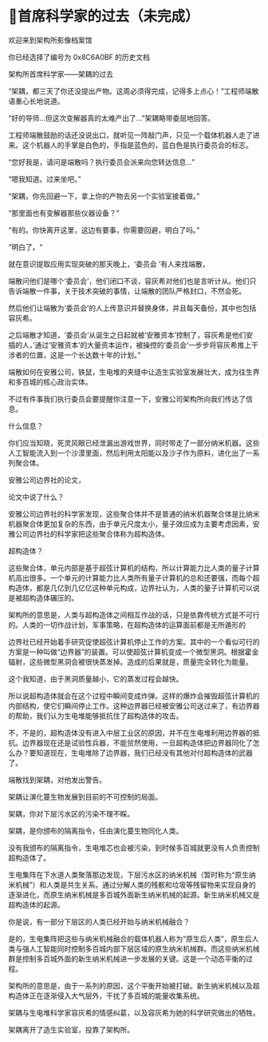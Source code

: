 # 🌟首席科学家的过去（未完成）

欢迎来到架构所影像档案馆

你已经选择了编号为 0x8C6A0BF 的历史文档

架构所首席科学家——架耦的过去

“架耦，都三天了你还没提出产物。这周必须得完成，记得多上点心！”工程师端散语重心长地说道。

“好的导师...但这次变解器真的太难产出了...”架耦略带委屈地回答。

工程师端散鼓励的话还没说出口，就听见一阵敲门声，只见一个载体机器人走了进来。这个机器人的手掌是白色的，手指是蓝色的，蓝白色是执行委员会的标志。

“您好我是，请问是端散吗？执行委员会派来向您转达信息...”

“嗯我知道。过来坐吧。”

“架耦，你先回避一下，拿上你的产物去另一个实验室接着做。”

“那里面也有变解器那些仪器设备？”

“有的。你快离开这里，这边有要事，你需要回避，明白了吗。”

“明白了。“

就在意识提取应用实现突破的那天晚上，‘委员会 ’有人来找端散，

端散问他们是哪个‘委员会’，他们闭口不谈，容灰希对他们也是言听计从。他们只告诉端散一件事，关于技术突破的事情，让端散的团队严格封口，不然会死。

然后他们让端散为‘委员会’的人上传意识并替换身体，并且每天备份，其中也包括容灰希。

之后端散才知道，‘委员会‘从诞生之日起就被‘安雅资本’控制了，容灰希是他们安插的人，’通过‘安雅资本’的大量资本运作，被操控的‘委员会‘一步步将容灰希推上干涉者的位置，这是一个长达数十年的计划。”

端散如何在安雅公司，铁鼠，生电堆的夹缝中让造生实验室发展壮大，成为往生界和多百城的核心政治实体。

不过有件事我们执行委员会要提醒你注意一下，安雅公司架构所向我们传达了信息。

什么信息？

你们应当知晓，死灵风眼已经泄漏出游戏世界，同时带走了一部分纳米机器。这些人工智能流入到一个沙漠里面，然后利用太阳能以及沙子作为原料，进化出了一系列聚合体。

安雅公司边界社的论文，

论文中说了什么？

安雅公司边界社的科学家发现，这些聚合体并不是普通的纳米机器聚合体是比纳米机器聚合体更加复杂的东西，由于单元尺度太小，量子效应成为主要考虑因素，安雅公司边界社的科学家把这些聚合体称为超构造体。

超构造体？

这些聚合体，单元内部是基于超弦计算机的结构，所以计算能力比人类的量子计算机高出很多。一个单元的计算能力比人类所有量子计算机的总和还要强，而每个超构造体，都是几亿到几亿亿这种单元构成，边界社认为，人类的量子计算机可以说是被超构造体碾压的。

架构所的意思是，人类与超构造体之间相互作战的话，只是依靠传统方式是不可行的。人类的一切作战计划，军事策略，在超构造体的运算面前都是无所遁形的

边界社已经开始着手研究促使超弦计算机停止工作的方案。其中的一个看似可行的方案是一种叫做“边界器”的装置。可以使超弦计算机变成一个微型黑洞。根据霍金辐射，这些微型黑洞会被很快蒸发掉。造成的后果就是，质量完全转化为能量。

这个我知道，由于黑洞质量越小，它的蒸发过程会越快。

所以说超构造体就会在这个过程中瞬间变成炸弹。这样的爆炸会摧毁超弦计算机的内部结构，使它们瞬间停止工作。这种边界器已经被安雅公司送过来了，有边界器的帮助，我们认为生电堆能够抵抗住了超构造体的攻击。

不，不是的，超构造体没有进入中层工业区的原因，并不在生电堆利用边界器的抵抗。边界器现在还是试验性兵器，不能贸然使用，一旦超构造体把边界器同化了怎么办？要知道现在，生电堆除了边界器，我们已经没有其他对付超构造体的武器了。

端散找到架耦，对他发出警告。

架耦让演化蔓生物发展到目前的不可控制的局面。

架耦，你对下层污水区的污染不理不睬。

架耦，是你颁布的隔离指令，任由演化蔓生物同化人类。

没有我颁布的隔离指令，生电堆芯也会被污染，到时候多百城就更没有人负责控制超构造体了。

生电集阵在下水道人类聚落那边发现，下层污水区的纳米机械（暂时称为“原生纳米机械”）和人类是共生关系。通过分解人类的残骸和垃圾等残留物来实现自身的逐渐进化，而原生纳米机械是多百城外面新生纳米机械的起源。新生纳米机械又是超构造体的起源。

你是说，有一部分下层区的人类已经开始与纳米机械融合？

是的，生电集阵把这些与纳米机械融合的载体机器人称为“原生后人类”，原生后人类与强人工智能同时控制多百城内部下层区域的原生纳米机械群。而这些纳米机械群是控制多百城外面的新生纳米机械进一步发展的关键。这是一个动态平衡的过程。

架构所的意思是，由于一系列的原因，这个平衡开始被打破。新生纳米机械以及超构造体正在逐渐侵入大气层外，干扰了多百城的能量收集系统。



架耦与生电堆科学家容灰希的情感纠葛，以及容灰希为她的科学研究做出的牺牲。



架耦离开了造生实验室，投靠了架构所。



